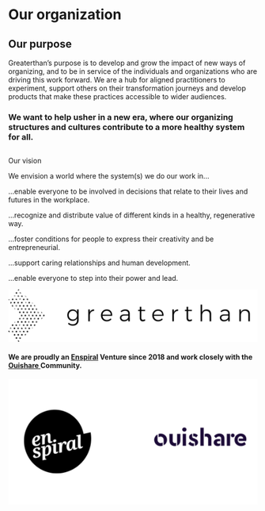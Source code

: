 # Our organization

## Our purpose

Greaterthan’s purpose is to develop and grow the impact of new ways of organizing, and to be in service of the individuals and organizations who are driving this work forward. We are a hub for aligned practitioners to experiment, support others on their transformation journeys and develop products that make these practices accessible to wider audiences. 

### **We want to help usher in a new era, where our organizing structures and cultures contribute to a more healthy system for all.** 

## 
Our vision

We envision a world where the system\(s\) we do our work in...

…enable everyone to be involved in decisions that relate to their lives and futures in the workplace. 

…recognize and distribute value of different kinds in a healthy, regenerative way.

...foster conditions for people to express their creativity and be entrepreneurial.

...support caring relationships and human development.

...enable everyone to step into their power and lead.

![](../.gitbook/assets/logo-horizontal_b.png)



#### We are proudly an [Enspiral](http://enspiral.com) Venture since 2018 and work closely with the[ Ouishare ](http://ouishare.net)Community.

![](../.gitbook/assets/image%20%288%29.png)

